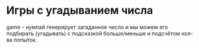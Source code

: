 # Игры с угадыванием числа
game - нумпай генерирует загаданное число и мы можем его подбирать (угадывать) с подсказкой больше/меньше и подсчётом кол-ва попыток.